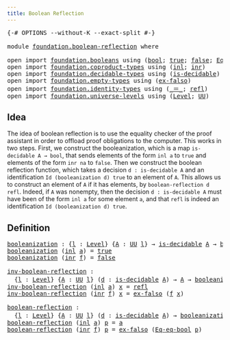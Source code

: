 ```yaml
---
title: Boolean Reflection
---
```


<pre class="Agda"><a id="44" class="Symbol">{-#</a> <a id="48" class="Keyword">OPTIONS</a> <a id="56" class="Pragma">--without-K</a> <a id="68" class="Pragma">--exact-split</a> <a id="82" class="Symbol">#-}</a>

<a id="87" class="Keyword">module</a> <a id="94" href="foundation.boolean-reflection.html" class="Module">foundation.boolean-reflection</a> <a id="124" class="Keyword">where</a>

<a id="131" class="Keyword">open</a> <a id="136" class="Keyword">import</a> <a id="143" href="foundation.booleans.html" class="Module">foundation.booleans</a> <a id="163" class="Keyword">using</a> <a id="169" class="Symbol">(</a><a id="170" href="foundation.booleans.html#1391" class="Datatype">bool</a><a id="174" class="Symbol">;</a> <a id="176" href="foundation.booleans.html#1415" class="InductiveConstructor">true</a><a id="180" class="Symbol">;</a> <a id="182" href="foundation.booleans.html#1420" class="InductiveConstructor">false</a><a id="187" class="Symbol">;</a> <a id="189" href="foundation.booleans.html#2148" class="Function">Eq-eq-bool</a><a id="199" class="Symbol">)</a>
<a id="201" class="Keyword">open</a> <a id="206" class="Keyword">import</a> <a id="213" href="foundation.coproduct-types.html" class="Module">foundation.coproduct-types</a> <a id="240" class="Keyword">using</a> <a id="246" class="Symbol">(</a><a id="247" href="foundation.coproduct-types.html#1249" class="InductiveConstructor">inl</a><a id="250" class="Symbol">;</a> <a id="252" href="foundation.coproduct-types.html#1267" class="InductiveConstructor">inr</a><a id="255" class="Symbol">)</a>
<a id="257" class="Keyword">open</a> <a id="262" class="Keyword">import</a> <a id="269" href="foundation.decidable-types.html" class="Module">foundation.decidable-types</a> <a id="296" class="Keyword">using</a> <a id="302" class="Symbol">(</a><a id="303" href="foundation.decidable-types.html#1915" class="Function">is-decidable</a><a id="315" class="Symbol">)</a>
<a id="317" class="Keyword">open</a> <a id="322" class="Keyword">import</a> <a id="329" href="foundation.empty-types.html" class="Module">foundation.empty-types</a> <a id="352" class="Keyword">using</a> <a id="358" class="Symbol">(</a><a id="359" href="foundation-core.empty-types.html#1160" class="Function">ex-falso</a><a id="367" class="Symbol">)</a>
<a id="369" class="Keyword">open</a> <a id="374" class="Keyword">import</a> <a id="381" href="foundation.identity-types.html" class="Module">foundation.identity-types</a> <a id="407" class="Keyword">using</a> <a id="413" class="Symbol">(</a><a id="414" href="foundation-core.identity-types.html#1865" class="Function Operator">_＝_</a><a id="417" class="Symbol">;</a> <a id="419" href="foundation-core.identity-types.html#1820" class="InductiveConstructor">refl</a><a id="423" class="Symbol">)</a>
<a id="425" class="Keyword">open</a> <a id="430" class="Keyword">import</a> <a id="437" href="foundation.universe-levels.html" class="Module">foundation.universe-levels</a> <a id="464" class="Keyword">using</a> <a id="470" class="Symbol">(</a><a id="471" href="Agda.Primitive.html#597" class="Postulate">Level</a><a id="476" class="Symbol">;</a> <a id="478" href="foundation-core.universe-levels.html#235" class="Primitive">UU</a><a id="480" class="Symbol">)</a>
</pre>
## Idea

The idea of boolean reflection is to use the equality checker of the proof assistant in order to offload proof obligations to the computer. This works in two steps. First, we construct the booleanization, which is a map `is-decidable A → bool`, that sends elements of the form `inl a` to `true` and elements of the form `inr na` to `false`. Then we construct the boolean reflection function, which takes a decision `d : is-decidable A` and an identification `Id (booleanization d) true` to an element of `A`. This allows us to construct an element of `A` if it has elements, by `boolean-reflection d refl`. Indeed, if `A` was nonempty, then the decision `d : is-decidable A` must have been of the form `inl a` for some element `a`, and that `refl` is indeed an identification `Id (booleanization d) true`.

## Definition

<pre class="Agda"><a id="booleanization"></a><a id="1326" href="foundation.boolean-reflection.html#1326" class="Function">booleanization</a> <a id="1341" class="Symbol">:</a> <a id="1343" class="Symbol">{</a><a id="1344" href="foundation.boolean-reflection.html#1344" class="Bound">l</a> <a id="1346" class="Symbol">:</a> <a id="1348" href="Agda.Primitive.html#597" class="Postulate">Level</a><a id="1353" class="Symbol">}</a> <a id="1355" class="Symbol">{</a><a id="1356" href="foundation.boolean-reflection.html#1356" class="Bound">A</a> <a id="1358" class="Symbol">:</a> <a id="1360" href="foundation-core.universe-levels.html#235" class="Primitive">UU</a> <a id="1363" href="foundation.boolean-reflection.html#1344" class="Bound">l</a><a id="1364" class="Symbol">}</a> <a id="1366" class="Symbol">→</a> <a id="1368" href="foundation.decidable-types.html#1915" class="Function">is-decidable</a> <a id="1381" href="foundation.boolean-reflection.html#1356" class="Bound">A</a> <a id="1383" class="Symbol">→</a> <a id="1385" href="foundation.booleans.html#1391" class="Datatype">bool</a>
<a id="1390" href="foundation.boolean-reflection.html#1326" class="Function">booleanization</a> <a id="1405" class="Symbol">(</a><a id="1406" href="foundation.coproduct-types.html#1249" class="InductiveConstructor">inl</a> <a id="1410" href="foundation.boolean-reflection.html#1410" class="Bound">a</a><a id="1411" class="Symbol">)</a> <a id="1413" class="Symbol">=</a> <a id="1415" href="foundation.booleans.html#1415" class="InductiveConstructor">true</a>
<a id="1420" href="foundation.boolean-reflection.html#1326" class="Function">booleanization</a> <a id="1435" class="Symbol">(</a><a id="1436" href="foundation.coproduct-types.html#1267" class="InductiveConstructor">inr</a> <a id="1440" href="foundation.boolean-reflection.html#1440" class="Bound">f</a><a id="1441" class="Symbol">)</a> <a id="1443" class="Symbol">=</a> <a id="1445" href="foundation.booleans.html#1420" class="InductiveConstructor">false</a>

<a id="inv-boolean-reflection"></a><a id="1452" href="foundation.boolean-reflection.html#1452" class="Function">inv-boolean-reflection</a> <a id="1475" class="Symbol">:</a>
  <a id="1479" class="Symbol">{</a><a id="1480" href="foundation.boolean-reflection.html#1480" class="Bound">l</a> <a id="1482" class="Symbol">:</a> <a id="1484" href="Agda.Primitive.html#597" class="Postulate">Level</a><a id="1489" class="Symbol">}</a> <a id="1491" class="Symbol">{</a><a id="1492" href="foundation.boolean-reflection.html#1492" class="Bound">A</a> <a id="1494" class="Symbol">:</a> <a id="1496" href="foundation-core.universe-levels.html#235" class="Primitive">UU</a> <a id="1499" href="foundation.boolean-reflection.html#1480" class="Bound">l</a><a id="1500" class="Symbol">}</a> <a id="1502" class="Symbol">(</a><a id="1503" href="foundation.boolean-reflection.html#1503" class="Bound">d</a> <a id="1505" class="Symbol">:</a> <a id="1507" href="foundation.decidable-types.html#1915" class="Function">is-decidable</a> <a id="1520" href="foundation.boolean-reflection.html#1492" class="Bound">A</a><a id="1521" class="Symbol">)</a> <a id="1523" class="Symbol">→</a> <a id="1525" href="foundation.boolean-reflection.html#1492" class="Bound">A</a> <a id="1527" class="Symbol">→</a> <a id="1529" href="foundation.boolean-reflection.html#1326" class="Function">booleanization</a> <a id="1544" href="foundation.boolean-reflection.html#1503" class="Bound">d</a> <a id="1546" href="foundation-core.identity-types.html#1865" class="Function Operator">＝</a> <a id="1548" href="foundation.booleans.html#1415" class="InductiveConstructor">true</a>
<a id="1553" href="foundation.boolean-reflection.html#1452" class="Function">inv-boolean-reflection</a> <a id="1576" class="Symbol">(</a><a id="1577" href="foundation.coproduct-types.html#1249" class="InductiveConstructor">inl</a> <a id="1581" href="foundation.boolean-reflection.html#1581" class="Bound">a</a><a id="1582" class="Symbol">)</a> <a id="1584" href="foundation.boolean-reflection.html#1584" class="Bound">x</a> <a id="1586" class="Symbol">=</a> <a id="1588" href="foundation-core.identity-types.html#1820" class="InductiveConstructor">refl</a>
<a id="1593" href="foundation.boolean-reflection.html#1452" class="Function">inv-boolean-reflection</a> <a id="1616" class="Symbol">(</a><a id="1617" href="foundation.coproduct-types.html#1267" class="InductiveConstructor">inr</a> <a id="1621" href="foundation.boolean-reflection.html#1621" class="Bound">f</a><a id="1622" class="Symbol">)</a> <a id="1624" href="foundation.boolean-reflection.html#1624" class="Bound">x</a> <a id="1626" class="Symbol">=</a> <a id="1628" href="foundation-core.empty-types.html#1160" class="Function">ex-falso</a> <a id="1637" class="Symbol">(</a><a id="1638" href="foundation.boolean-reflection.html#1621" class="Bound">f</a> <a id="1640" href="foundation.boolean-reflection.html#1624" class="Bound">x</a><a id="1641" class="Symbol">)</a>

<a id="boolean-reflection"></a><a id="1644" href="foundation.boolean-reflection.html#1644" class="Function">boolean-reflection</a> <a id="1663" class="Symbol">:</a>
  <a id="1667" class="Symbol">{</a><a id="1668" href="foundation.boolean-reflection.html#1668" class="Bound">l</a> <a id="1670" class="Symbol">:</a> <a id="1672" href="Agda.Primitive.html#597" class="Postulate">Level</a><a id="1677" class="Symbol">}</a> <a id="1679" class="Symbol">{</a><a id="1680" href="foundation.boolean-reflection.html#1680" class="Bound">A</a> <a id="1682" class="Symbol">:</a> <a id="1684" href="foundation-core.universe-levels.html#235" class="Primitive">UU</a> <a id="1687" href="foundation.boolean-reflection.html#1668" class="Bound">l</a><a id="1688" class="Symbol">}</a> <a id="1690" class="Symbol">(</a><a id="1691" href="foundation.boolean-reflection.html#1691" class="Bound">d</a> <a id="1693" class="Symbol">:</a> <a id="1695" href="foundation.decidable-types.html#1915" class="Function">is-decidable</a> <a id="1708" href="foundation.boolean-reflection.html#1680" class="Bound">A</a><a id="1709" class="Symbol">)</a> <a id="1711" class="Symbol">→</a> <a id="1713" href="foundation.boolean-reflection.html#1326" class="Function">booleanization</a> <a id="1728" href="foundation.boolean-reflection.html#1691" class="Bound">d</a> <a id="1730" href="foundation-core.identity-types.html#1865" class="Function Operator">＝</a> <a id="1732" href="foundation.booleans.html#1415" class="InductiveConstructor">true</a> <a id="1737" class="Symbol">→</a> <a id="1739" href="foundation.boolean-reflection.html#1680" class="Bound">A</a>
<a id="1741" href="foundation.boolean-reflection.html#1644" class="Function">boolean-reflection</a> <a id="1760" class="Symbol">(</a><a id="1761" href="foundation.coproduct-types.html#1249" class="InductiveConstructor">inl</a> <a id="1765" href="foundation.boolean-reflection.html#1765" class="Bound">a</a><a id="1766" class="Symbol">)</a> <a id="1768" href="foundation.boolean-reflection.html#1768" class="Bound">p</a> <a id="1770" class="Symbol">=</a> <a id="1772" href="foundation.boolean-reflection.html#1765" class="Bound">a</a>
<a id="1774" href="foundation.boolean-reflection.html#1644" class="Function">boolean-reflection</a> <a id="1793" class="Symbol">(</a><a id="1794" href="foundation.coproduct-types.html#1267" class="InductiveConstructor">inr</a> <a id="1798" href="foundation.boolean-reflection.html#1798" class="Bound">f</a><a id="1799" class="Symbol">)</a> <a id="1801" href="foundation.boolean-reflection.html#1801" class="Bound">p</a> <a id="1803" class="Symbol">=</a> <a id="1805" href="foundation-core.empty-types.html#1160" class="Function">ex-falso</a> <a id="1814" class="Symbol">(</a><a id="1815" href="foundation.booleans.html#2148" class="Function">Eq-eq-bool</a> <a id="1826" href="foundation.boolean-reflection.html#1801" class="Bound">p</a><a id="1827" class="Symbol">)</a>
</pre>